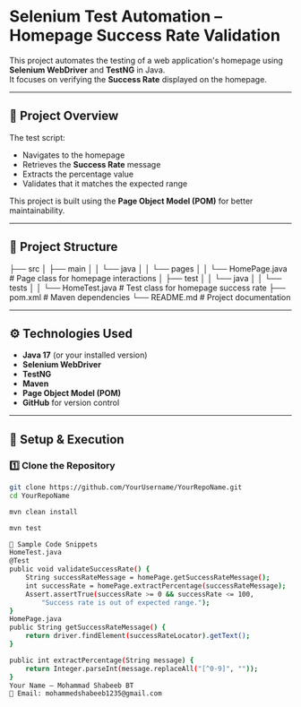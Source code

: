# Selenium Test Automation – Homepage Success Rate Validation

This project automates the testing of a web application's homepage using **Selenium WebDriver** and **TestNG** in Java.  
It focuses on verifying the **Success Rate** displayed on the homepage.

---

## 📌 Project Overview
The test script:
- Navigates to the homepage
- Retrieves the **Success Rate** message
- Extracts the percentage value
- Validates that it matches the expected range

This project is built using the **Page Object Model (POM)** for better maintainability.

---

## 📂 Project Structure
├── src
│ ├── main
│ │ └── java
│ │ └── pages
│ │ └── HomePage.java # Page class for homepage interactions
│ ├── test
│ │ └── java
│ │ └── tests
│ │ └── HomeTest.java # Test class for homepage success rate
├── pom.xml # Maven dependencies
└── README.md # Project documentation


---

## ⚙️ Technologies Used
- **Java 17** (or your installed version)
- **Selenium WebDriver**
- **TestNG**
- **Maven**
- **Page Object Model (POM)**
- **GitHub** for version control

---

## 🚀 Setup & Execution

### 1️⃣ Clone the Repository
```bash
git clone https://github.com/YourUsername/YourRepoName.git
cd YourRepoName

mvn clean install

mvn test

📄 Sample Code Snippets
HomeTest.java
@Test
public void validateSuccessRate() {
    String successRateMessage = homePage.getSuccessRateMessage();
    int successRate = homePage.extractPercentage(successRateMessage);
    Assert.assertTrue(successRate >= 0 && successRate <= 100,
        "Success rate is out of expected range.");
}
HomePage.java
public String getSuccessRateMessage() {
    return driver.findElement(successRateLocator).getText();
}

public int extractPercentage(String message) {
    return Integer.parseInt(message.replaceAll("[^0-9]", ""));
}
Your Name – Mohammad Shabeeb BT
📧 Email: mohammedshabeeb1235@gmail.com
